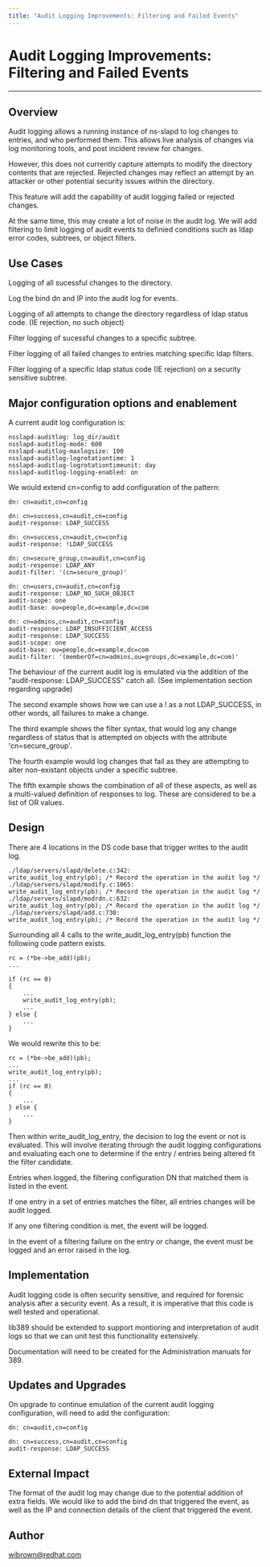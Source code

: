 ```yaml
---
title: "Audit Logging Improvements: Filtering and Failed Events"
---
```


# Audit Logging Improvements: Filtering and Failed Events
----------------

Overview
--------

Audit logging allows a running instance of ns-slapd to log changes to entries, and who performed them. This allows live analysis of changes via log monitoring tools, and post incident review for changes.

However, this does not currently capture attempts to modify the directory contents that are rejected. Rejected changes may reflect an attempt by an attacker or other potential security issues within the directory.

This feature will add the capability of audit logging failed or rejected changes.

At the same time, this may create a lot of noise in the audit log. We will add filtering to limit logging of audit events to definied conditions such as ldap error codes, subtrees, or object filters. 


Use Cases
---------

Logging of all sucessful changes to the directory.

Log the bind dn and IP into the audit log for events.

Logging of all attempts to change the directory regardless of ldap status code. (IE rejection, no such object)

Filter logging of sucessful changes to a specific subtree.

Filter logging of all failed changes to entries matching specific ldap filters.

Filter logging of a specific ldap status code (IE rejection) on a security sensitive subtree.


Major configuration options and enablement
------------------------------------------

A current audit log configuration is:

    nsslapd-auditlog: log_dir/audit
    nsslapd-auditlog-mode: 600
    nsslapd-auditlog-maxlogsize: 100
    nsslapd-auditlog-logrotationtime: 1
    nsslapd-auditlog-logrotationtimeunit: day
    nsslapd-auditlog-logging-enabled: on

We would extend cn=config to add configuration of the pattern:

    dn: cn=audit,cn=config

    dn: cn=success,cn=audit,cn=config
    audit-response: LDAP_SUCCESS

    dn: cn=success,cn=audit,cn=config
    audit-response: !LDAP_SUCCESS

    dn: cn=secure_group,cn=audit,cn=config
    audit-response: LDAP_ANY
    audit-filter: '(cn=secure_group)'

    dn: cn=users,cn=audit,cn=config
    audit-response: LDAP_NO_SUCH_OBJECT
    audit-scope: one
    audit-base: ou=people,dc=example,dc=com

    dn: cn=admins,cn=audit,cn=config
    audit-response: LDAP_INSUFFICIENT_ACCESS
    audit-response: LDAP_SUCCESS
    audit-scope: one
    audit-base: ou=people,dc=example,dc=com
    audit-filter: '(memberOf=cn=admins,ou=groups,dc=example,dc=com)'


The behaviour of the current audit log is emulated via the addition of the "audit-response: LDAP_SUCCESS" catch all. (See implementation section regarding upgrade)

The second example shows how we can use a ! as a not LDAP_SUCCESS, in other words, all failures to make a change.

The third example shows the filter syntax, that would log any change regardless of status that is attempted on objects with the attribute 'cn=secure_group'.

The fourth example would log changes that fail as they are attempting to alter non-existant objects under a specific subtree.

The fifth example shows the combination of all of these aspects, as well as a multi-valued definition of responses to log. These are considered to be a list of OR values.


Design
------

There are 4 locations in the DS code base that trigger writes to the audit log.

    ./ldap/servers/slapd/delete.c:342:                                      
    write_audit_log_entry(pb); /* Record the operation in the audit log */
    ./ldap/servers/slapd/modify.c:1065:                                     
    write_audit_log_entry(pb); /* Record the operation in the audit log */
    ./ldap/servers/slapd/modrdn.c:632:                                      
    write_audit_log_entry(pb); /* Record the operation in the audit log */
    ./ldap/servers/slapd/add.c:730:                                 
    write_audit_log_entry(pb); /* Record the operation in the audit log */

Surrounding all 4 calls to the write_audit_log_entry(pb) function the following code pattern exists.

    rc = (*be->be_add)(pb);
    ...

    if (rc == 0)
    {
        ...
        write_audit_log_entry(pb);
        ...
    } else {
        ...
    }

We would rewrite this to be:

    rc = (*be->be_add)(pb);
    ...
    write_audit_log_entry(pb);
    ...
    if (rc == 0)
    {
        ...
    } else {
        ...
    }

Then within write_audit_log_entry, the decision to log the event or not is evaluated. This will involve iterating through the audit logging configurations and evaluating each one to determine if the entry / entries being altered fit the filter candidate.

Entries when logged, the filtering configuration DN that matched them is listed in the event.

If one entry in a set of entries matches the filter, all entries changes will be audit logged.

If any one filtering condition is met, the event will be logged.

In the event of a filtering failure on the entry or change, the event must be logged and an error raised in the log.


Implementation
--------------

Audit logging code is often security sensitive, and required for forensic analysis after a security event. As a result, it is imperative that this code is well tested and operational.

lib389 should be extended to support montioring and interpretation of audit logs so that we can unit test this functionality extensively.

Documentation will need to be created for the Administration manuals for 389.


Updates and Upgrades
--------------------

On upgrade to continue emulation of the current audit logging configuration, will need to add the configuration:

    dn: cn=audit,cn=config

    dn: cn=success,cn=audit,cn=config
    audit-response: LDAP_SUCCESS

External Impact
---------------

The format of the audit log may change due to the potential addition of extra fields. We would like to add the bind dn that triggered the event, as well as the IP and connection details of the client that triggered the event.


Author
------

<wibrown@redhat.com>
